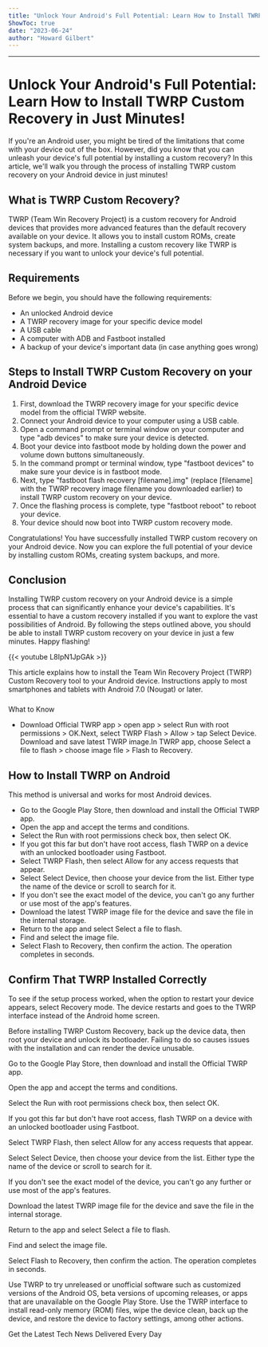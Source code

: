 ```yaml
---
title: "Unlock Your Android's Full Potential: Learn How to Install TWRP Custom Recovery in Just Minutes!"
ShowToc: true 
date: "2023-06-24"
author: "Howard Gilbert"
---
```

*****
# Unlock Your Android's Full Potential: Learn How to Install TWRP Custom Recovery in Just Minutes!

If you're an Android user, you might be tired of the limitations that come with your device out of the box. However, did you know that you can unleash your device's full potential by installing a custom recovery? In this article, we'll walk you through the process of installing TWRP custom recovery on your Android device in just minutes!

## What is TWRP Custom Recovery?

TWRP (Team Win Recovery Project) is a custom recovery for Android devices that provides more advanced features than the default recovery available on your device. It allows you to install custom ROMs, create system backups, and more. Installing a custom recovery like TWRP is necessary if you want to unlock your device's full potential.

## Requirements

Before we begin, you should have the following requirements:

- An unlocked Android device
- A TWRP recovery image for your specific device model
- A USB cable
- A computer with ADB and Fastboot installed
- A backup of your device's important data (in case anything goes wrong)

## Steps to Install TWRP Custom Recovery on your Android Device

1. First, download the TWRP recovery image for your specific device model from the official TWRP website.
2. Connect your Android device to your computer using a USB cable.
3. Open a command prompt or terminal window on your computer and type "adb devices" to make sure your device is detected.
4. Boot your device into fastboot mode by holding down the power and volume down buttons simultaneously.
5. In the command prompt or terminal window, type "fastboot devices" to make sure your device is in fastboot mode.
6. Next, type "fastboot flash recovery [filename].img" (replace [filename] with the TWRP recovery image filename you downloaded earlier) to install TWRP custom recovery on your device.
7. Once the flashing process is complete, type "fastboot reboot" to reboot your device.
8. Your device should now boot into TWRP custom recovery mode.

Congratulations! You have successfully installed TWRP custom recovery on your Android device. Now you can explore the full potential of your device by installing custom ROMs, creating system backups, and more.

## Conclusion

Installing TWRP custom recovery on your Android device is a simple process that can significantly enhance your device's capabilities. It's essential to have a custom recovery installed if you want to explore the vast possibilities of Android. By following the steps outlined above, you should be able to install TWRP custom recovery on your device in just a few minutes. Happy flashing!

{{< youtube L8IpN1JpGAk >}} 




This article explains how to install the Team Win Recovery Project (TWRP) Custom Recovery tool to your Android device. Instructions apply to most smartphones and tablets with Android 7.0 (Nougat) or later.

 
### 
What to Know
 
- Download Official TWRP app > open app > select Run with root permissions > OK.Next, select TWRP Flash > Allow > tap Select Device. Download and save latest TWRP image.In TWRP app, choose Select a file to flash > choose image file > Flash to Recovery.

 
##   How to Install TWRP on Android  
 

This method is universal and works for most Android devices.

 
- Go to the Google Play Store, then download and install the Official TWRP app.
 - Open the app and accept the terms and conditions.
 - Select the Run with root permissions check box, then select OK.
 - If you got this far but don't have root access, flash TWRP on a device with an unlocked bootloader using Fastboot.
 - Select TWRP Flash, then select Allow for any access requests that appear.
 - Select Select Device, then choose your device from the list. Either type the name of the device or scroll to search for it.
 - If you don't see the exact model of the device, you can't go any further or use most of the app's features.
 - Download the latest TWRP image file for the device and save the file in the internal storage.
 - Return to the app and select Select a file to flash.
 - Find and select the image file.
 - Select Flash to Recovery, then confirm the action. The operation completes in seconds.

 
##   Confirm That TWRP Installed Correctly  
 

To see if the setup process worked, when the option to restart your device appears, select Recovery mode. The device restarts and goes to the TWRP interface instead of the Android home screen.

 
Before installing TWRP Custom Recovery, back up the device data, then root your device and unlock its bootloader. Failing to do so causes issues with the installation and can render the device unusable.
 

Go to the Google Play Store, then download and install the Official TWRP app.

 

Open the app and accept the terms and conditions.

 

Select the Run with root permissions check box, then select OK.

 
If you got this far but don't have root access, flash TWRP on a device with an unlocked bootloader using Fastboot.
 

Select TWRP Flash, then select Allow for any access requests that appear.

 

Select Select Device, then choose your device from the list. Either type the name of the device or scroll to search for it.

 
If you don't see the exact model of the device, you can't go any further or use most of the app's features.
 

Download the latest TWRP image file for the device and save the file in the internal storage.

 

Return to the app and select Select a file to flash.

 

Find and select the image file.

 

Select Flash to Recovery, then confirm the action. The operation completes in seconds.

 
Use TWRP to try unreleased or unofficial software such as customized versions of the Android OS, beta versions of upcoming releases, or apps that are unavailable on the Google Play Store. Use the TWRP interface to install read-only memory (ROM) files, wipe the device clean, back up the device, and restore the device to factory settings, among other actions.
 

Get the Latest Tech News Delivered Every Day




